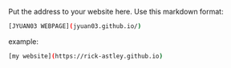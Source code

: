 Put the address to your website here. Use this markdown format:

```bash
[JYUAN03 WEBPAGE](jyuan03.github.io/)
```

example:

```bash
[my website](https://rick-astley.github.io)
```
